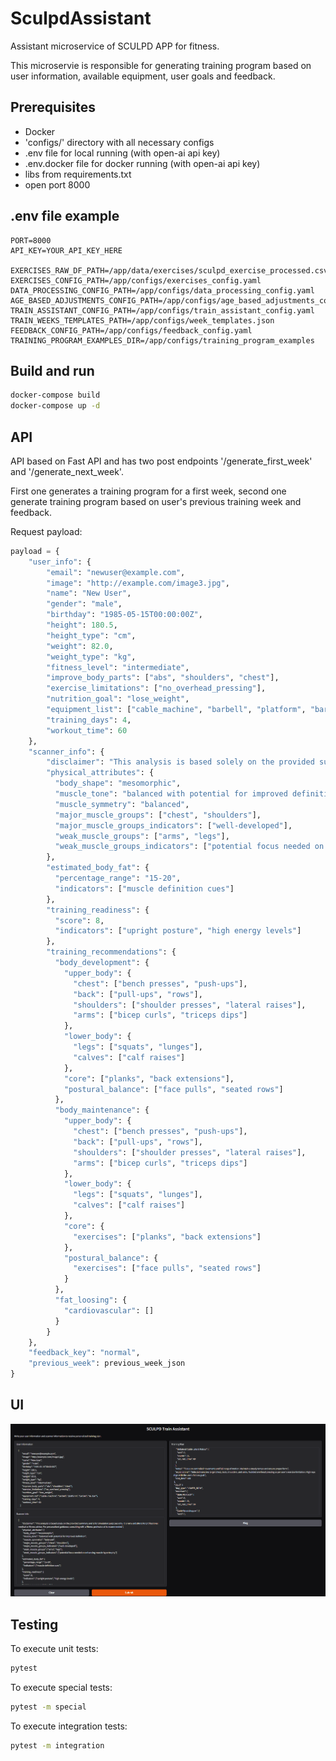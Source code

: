 # SculpdAssistant

Assistant microservice of SCULPD APP for fitness.

This microservie is responsible for generating training program based on user information, available equipment, user goals and feedback.

## Prerequisites

- Docker
- 'configs/' directory with all necessary configs
- .env file for local running (with open-ai api key)
- .env.docker file for docker running (with open-ai api key)
- libs from requirements.txt
- open port 8000


## .env file example

``` dotenv
PORT=8000
API_KEY=YOUR_API_KEY_HERE

EXERCISES_RAW_DF_PATH=/app/data/exercises/sculpd_exercise_processed.csv
EXERCISES_CONFIG_PATH=/app/configs/exercises_config.yaml
DATA_PROCESSING_CONFIG_PATH=/app/configs/data_processing_config.yaml
AGE_BASED_ADJUSTMENTS_CONFIG_PATH=/app/configs/age_based_adjustments_config.yaml
TRAIN_ASSISTANT_CONFIG_PATH=/app/configs/train_assistant_config.yaml
TRAIN_WEEKS_TEMPLATES_PATH=/app/configs/week_templates.json
FEEDBACK_CONFIG_PATH=/app/configs/feedback_config.yaml
TRAINING_PROGRAM_EXAMPLES_DIR=/app/configs/training_program_examples
```

## Build and run

```bash
docker-compose build 
docker-compose up -d
```

## API

API based on Fast API and has two post endpoints '/generate_first_week' and '/generate_next_week'.

First one generates a training program for a first week, second one generate training program based on user's previous training week and feedback.

Request payload:

```python
payload = {
    "user_info": {
        "email": "newuser@example.com",
        "image": "http://example.com/image3.jpg",
        "name": "New User",
        "gender": "male",
        "birthday": "1985-05-15T00:00:00Z",
        "height": 180.5,
        "height_type": "cm",
        "weight": 82.0,
        "weight_type": "kg",
        "fitness_level": "intermediate",
        "improve_body_parts": ["abs", "shoulders", "chest"],
        "exercise_limitations": ["no_overhead_pressing"],
        "nutrition_goal": "lose_weight",
        "equipment_list": ["cable_machine", "barbell", "platform", "barbell", "ez_bar"],
        "training_days": 4,
        "workout_time": 60
    },
    "scanner_info": {
        "disclaimer": "This analysis is based solely on the provided summary and is for simulation purposes only. It is not a substitute for professional medical or fitness advice. For personalized guidance, consulting with a fitness professional is recommended.",
        "physical_attributes": {
          "body_shape": "mesomorphic",
          "muscle_tone": "balanced with potential for improved definition",
          "muscle_symmetry": "balanced",
          "major_muscle_groups": ["chest", "shoulders"],
          "major_muscle_groups_indicators": ["well-developed"],
          "weak_muscle_groups": ["arms", "legs"],
          "weak_muscle_groups_indicators": ["potential focus needed on enhancing muscle hypertrophy"]
        },
        "estimated_body_fat": {
          "percentage_range": "15-20",
          "indicators": ["muscle definition cues"]
        },
        "training_readiness": {
          "score": 8,
          "indicators": ["upright posture", "high energy levels"]
        },
        "training_recommendations": {
          "body_development": {
            "upper_body": {
              "chest": ["bench presses", "push-ups"],
              "back": ["pull-ups", "rows"],
              "shoulders": ["shoulder presses", "lateral raises"],
              "arms": ["bicep curls", "triceps dips"]
            },
            "lower_body": {
              "legs": ["squats", "lunges"],
              "calves": ["calf raises"]
            },
            "core": ["planks", "back extensions"],
            "postural_balance": ["face pulls", "seated rows"]
          },
          "body_maintenance": {
            "upper_body": {
              "chest": ["bench presses", "push-ups"],
              "back": ["pull-ups", "rows"],
              "shoulders": ["shoulder presses", "lateral raises"],
              "arms": ["bicep curls", "triceps dips"]
            },
            "lower_body": {
              "legs": ["squats", "lunges"],
              "calves": ["calf raises"]
            },
            "core": {
              "exercises": ["planks", "back extensions"]
            },
            "postural_balance": {
              "exercises": ["face pulls", "seated rows"]
            }
          },
          "fat_loosing": {
            "cardiovascular": []
          }
        }
    },
    "feedback_key": "normal",
    "previous_week": previous_week_json
}
```

## UI

![](resourses/ui_screenshot.png)

## Testing

To execute unit tests:
```bash
pytest
```

To execute special tests:
```bash
pytest -m special
```

To execute integration tests:
```bash
pytest -m integration
```
